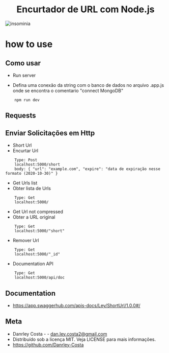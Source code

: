 <h1 align='center'>Encurtador de URL com Node.js</h1>

![insominia](https://user-images.githubusercontent.com/71861586/97539202-536c4b80-19a0-11eb-85b5-666af791526a.PNG)


# how to use
## Como usar


- Run server

- Defina uma conexão da string com o banco de dados no arquivo .app.js onde se encontra o comentario "connect MongoDB"
```
    npm run dev
``` 

## Requests
## Enviar Solicitações em Http

- Short Url
- Encurtar Url
```
    Type: Post
    localhost:5000/short
    body: { "url": "example.com", "expire": "data de expiração nesse formato (2020-10-30)" }
```

- Get Urls list 
- Obter lista de Urls
```
    Type: Get
    localhost:5000/
```

- Get Url not compressed 
- Obter a URL original
```
    Type: Get
    localhost:5000/"short"
```

- Remover Url 
```
    Type: Get
    localhost:5000/"_id"
```

- Documentation API 
```
    Type: Get
    localhost:5000/api/doc
```
## Documentation
- https://app.swaggerhub.com/apis-docs/Ley/ShortUrl/1.0.0#/

## Meta

- Danrley Costa -  - dan.ley.costa2@gmail.com
- Distribuído sob a licença MIT. Veja LICENSE para mais informações.
- https://github.com/Danrley-Costa


